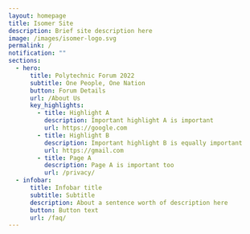 ```yaml
---
layout: homepage
title: Isomer Site
description: Brief site description here
image: /images/isomer-logo.svg
permalink: /
notification: ""
sections:
  - hero:
      title: Polytechnic Forum 2022
      subtitle: One People, One Nation
      button: Forum Details
      url: /About Us
      key_highlights:
        - title: Highlight A
          description: Important highlight A is important
          url: https://google.com
        - title: Highlight B
          description: Important highlight B is equally important
          url: https://gmail.com
        - title: Page A
          description: Page A is important too
          url: /privacy/
  - infobar:
      title: Infobar title
      subtitle: Subtitle
      description: About a sentence worth of description here
      button: Button text
      url: /faq/
---
```

